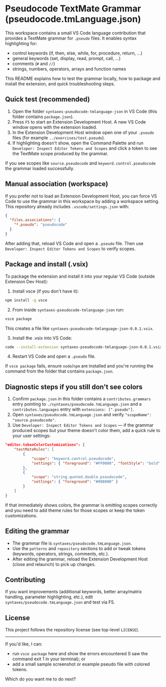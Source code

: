 # Pseudocode TextMate Grammar (pseudocode.tmLanguage.json)

This workspace contains a small VS Code language contribution that provides a TextMate grammar for `.pseudo` files. It enables syntax highlighting for:

- control keywords (if, then, else, while, for, procedure, return, ...)
- general keywords (set, display, read, prompt, call, ...)
- comments (`#` and `//`)
- strings, numbers, operators, arrays and function names

This README explains how to test the grammar locally, how to package and install the extension, and quick troubleshooting steps.

## Quick test (recommended)

1. Open the folder `syntaxes-pseudocode-tmlanguage-json` in VS Code (this folder contains `package.json`).
2. Press `F5` to start an Extension Development Host. A new VS Code window opens with the extension loaded.
3. In the Extension Development Host window open one of your `.pseudo` files (for example `../exercises/test.pseudo`).
4. If highlighting doesn't show, open the Command Palette and run `Developer: Inspect Editor Tokens and Scopes` and click a token to see the TextMate scope produced by the grammar.

If you see scopes like `source.pseudocode` and `keyword.control.pseudocode` the grammar loaded successfully.

## Manual association (workspace)

If you prefer not to load an Extension Development Host, you can force VS Code to use the grammar in this workspace by adding a workspace setting. This repository already includes `.vscode/settings.json` with:

```json
{
  "files.associations": {
    "*.pseudo": "pseudocode"
  }
}
```

After adding that, reload VS Code and open a `.pseudo` file. Then use `Developer: Inspect Editor Tokens and Scopes` to verify scopes.

## Package and install (.vsix)

To package the extension and install it into your regular VS Code (outside Extension Dev Host):

1. Install vsce (if you don't have it):

```bash
npm install -g vsce
```

2. From inside `syntaxes-pseudocode-tmlanguage-json` run:

```bash
vsce package
```

This creates a file like `syntaxes-pseudocode-tmlanguage-json-0.0.1.vsix`.

3. Install the .vsix into VS Code:

```bash
code --install-extension syntaxes-pseudocode-tmlanguage-json-0.0.1.vsix
```

4. Restart VS Code and open a `.pseudo` file.

If `vsce package` fails, ensure `node`/`npm` are installed and you're running the command from the folder that contains `package.json`.

## Diagnostic steps if you still don't see colors

1. Confirm `package.json` in this folder contains a `contributes.grammars` entry pointing to `./syntaxes/pseudocode.tmLanguage.json` and a `contributes.languages` entry with `extensions: [".pseudo"]`.
2. Open `syntaxes/pseudocode.tmLanguage.json` and verify `"scopeName": "source.pseudocode"`.
3. Use `Developer: Inspect Editor Tokens and Scopes` — if the grammar produced scopes but your theme doesn't color them, add a quick rule to your user settings:

```json
"editor.tokenColorCustomizations": {
	"textMateRules": [
		{
			"scope": "keyword.control.pseudocode",
			"settings": { "foreground": "#FF0000", "fontStyle": "bold" }
		},
		{
			"scope": "string.quoted.double.pseudocode",
			"settings": { "foreground": "#008000" }
		}
	]
}
```

If that immediately shows colors, the grammar is emitting scopes correctly and you need to add theme rules for those scopes or keep the token customizations.

## Editing the grammar

- The grammar file is `syntaxes/pseudocode.tmLanguage.json`.
- Use the `patterns` and `repository` sections to add or tweak tokens (keywords, operators, strings, comments, etc.).
- After editing the grammar, reload the Extension Development Host (close and relaunch) to pick up changes.

## Contributing

If you want improvements (additional keywords, better array/matrix handling, parameter highlighting, etc.), edit `syntaxes/pseudocode.tmLanguage.json` and test via F5.

## License

This project follows the repository license (see top-level `LICENSE`).

---

If you'd like, I can:

- run `vsce package` here and show the errors encountered (I saw the command exit 1 in your terminal); or
- add a small sample screenshot or example pseudo file with colored tokens.

Which do you want me to do next?
